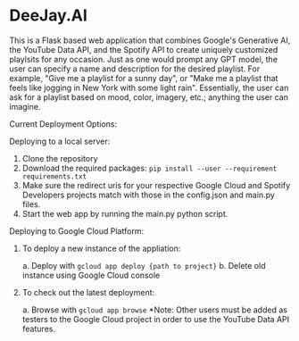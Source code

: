 # DeeJay.AI

This is a Flask based web application that combines Google's Generative AI, the YouTube Data API, and the Spotify API to create uniquely customized playlsits for any occasion. Just as one would prompt any GPT model, the user can specify a name and description for the desired playlist. For example, "Give me a playlist for a sunny day", or "Make me a playlist that feels like jogging in New York with some light rain". Essentially, the user can ask for a playlist based on mood, color, imagery, etc.; anything the user can imagine. 

Current Deployment Options:

Deploying to a local server:
1. Clone the repository
2. Download the required packages: `pip install --user --requirement requirements.txt`
3. Make sure the redirect uris for your respective Google Cloud and Spotify Developers projects match with those in the config.json and main.py files. 
4. Start the web app by running the main.py python script. 

Deploying to Google Cloud Platform:
1. To deploy a new instance of the appliation:

    a. Deploy with `gcloud app deploy {path to project}`
    b. Delete old instance using Google Cloud console
2. To check out the latest deployment:

    a. Browse with `gcloud app browse`
    *Note: Other users must be added as testers to the Google Cloud project in order to use the YouTube Data API features. 